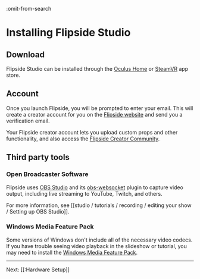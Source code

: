 :omit-from-search

# Installing Flipside Studio

## Download

Flipside Studio can be installed through the [Oculus Home](https://www.oculus.com/experiences/rift/750910405009643/) or [SteamVR](http://store.steampowered.com/app/495800/Flipside_Studio/) app store.

## Account

Once you launch Flipside, you will be prompted to enter your email. This will create a creator account for you on the [Flipside website](https://www.flipsidexr.com/) and send you a verification email.

Your Flipside creator account lets you upload custom props and other functionality, and also access the [Flipside Creator Community](/community).

## Third party tools

### Open Broadcaster Software

Flipside uses [OBS Studio](https://obsproject.com/download) and its [obs-websocket](https://github.com/Palakis/obs-websocket/releases) plugin to capture video output, including live streaming to YouTube, Twitch, and others.

For more information, see [[studio / tutorials / recording / editing your show / Setting up OBS Studio]].

### Windows Media Feature Pack

Some versions of Windows don't include all of the necessary video codecs. If you have trouble seeing video playback in the slideshow or tutorial, you may need to install the [Windows Media Feature Pack](https://www.microsoft.com/en-us/software-download/mediafeaturepack).

---

Next: [[:Hardware Setup]]
